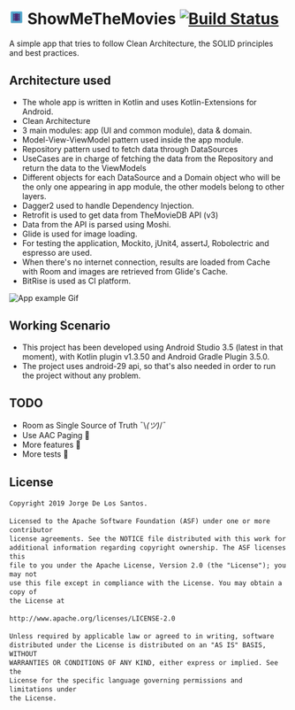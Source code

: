 # <img src="app/ic_launcher-web.png" width="26" alt="logo" align="bottom"> ShowMeTheMovies [![Build Status](https://app.bitrise.io/app/a136e6b5d1b33591/status.svg?token=GGHhJ8E-wmL-_MT-PX-qsA&branch=master)](https://app.bitrise.io/app/a136e6b5d1b33591)

A simple app that tries to follow Clean Architecture, the SOLID principles and best practices.

## Architecture used
* The whole app is written in Kotlin and uses Kotlin-Extensions for Android.
* Clean Architecture
* 3 main modules: app (UI and common module), data & domain.
* Model-View-ViewModel pattern used inside the app module.
* Repository pattern used to fetch data through DataSources
* UseCases are in charge of fetching the data from the Repository and return the data to the ViewModels
* Different objects for each DataSource and a Domain object who will be the only one appearing in app module, the other models belong to other layers.
* Dagger2 used to handle Dependency Injection.
* Retrofit is used to get data from TheMovieDB API (v3)
* Data from the API is parsed using Moshi.
* Glide is used for image loading.
* For testing the application, Mockito, jUnit4, assertJ, Robolectric and espresso are used.
* When there's no internet connection, results are loaded from Cache with Room and images are retrieved from Glide's Cache.
* BitRise is used as CI platform.

<img src="app/appGifExample.gif" width="180" alt="App example Gif">

## Working Scenario
* This project has been developed using Android Studio 3.5 (latest in that moment), with Kotlin plugin v1.3.50 and Android Gradle Plugin 3.5.0.
* The project uses android-29 api, so that's also needed in order to run the project without any problem.

## TODO
* Room as Single Source of Truth ¯\\_(ツ)_/¯
* Use AAC Paging :page_with_curl:
* More features :apple:
* More tests :bug:

## License

    Copyright 2019 Jorge De Los Santos.

    Licensed to the Apache Software Foundation (ASF) under one or more contributor
    license agreements. See the NOTICE file distributed with this work for
    additional information regarding copyright ownership. The ASF licenses this
    file to you under the Apache License, Version 2.0 (the "License"); you may not
    use this file except in compliance with the License. You may obtain a copy of
    the License at

    http://www.apache.org/licenses/LICENSE-2.0

    Unless required by applicable law or agreed to in writing, software
    distributed under the License is distributed on an "AS IS" BASIS, WITHOUT
    WARRANTIES OR CONDITIONS OF ANY KIND, either express or implied. See the
    License for the specific language governing permissions and limitations under
    the License.
